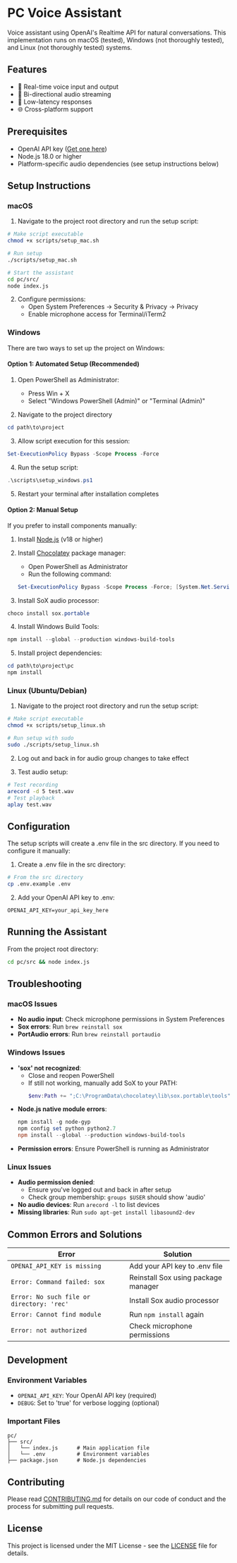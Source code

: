 # PC Voice Assistant

Voice assistant using OpenAI's Realtime API for natural conversations. This implementation runs on macOS (tested), Windows (not thoroughly tested), and Linux (not thoroughly tested) systems.

## Features
- 🎤 Real-time voice input and output
- 🔄 Bi-directional audio streaming
- 🎯 Low-latency responses
- 🌐 Cross-platform support

## Prerequisites
- OpenAI API key ([Get one here](https://platform.openai.com/api-keys))
- Node.js 18.0 or higher
- Platform-specific audio dependencies (see setup instructions below)

## Setup Instructions

### macOS

1. Navigate to the project root directory and run the setup script:
```bash
# Make script executable
chmod +x scripts/setup_mac.sh

# Run setup
./scripts/setup_mac.sh

# Start the assistant
cd pc/src/
node index.js
```

2. Configure permissions:
   - Open System Preferences → Security & Privacy → Privacy
   - Enable microphone access for Terminal/iTerm2

### Windows

There are two ways to set up the project on Windows:

#### Option 1: Automated Setup (Recommended)

1. Open PowerShell as Administrator:
   - Press Win + X
   - Select "Windows PowerShell (Admin)" or "Terminal (Admin)"

2. Navigate to the project directory
```powershell
cd path\to\project
```

3. Allow script execution for this session:
```powershell
Set-ExecutionPolicy Bypass -Scope Process -Force
```

4. Run the setup script:
```powershell
.\scripts\setup_windows.ps1
```

5. Restart your terminal after installation completes

#### Option 2: Manual Setup

If you prefer to install components manually:

1. Install [Node.js](https://nodejs.org/) (v18 or higher)

2. Install [Chocolatey](https://chocolatey.org/install) package manager:
   - Open PowerShell as Administrator
   - Run the following command:
   ```powershell
   Set-ExecutionPolicy Bypass -Scope Process -Force; [System.Net.ServicePointManager]::SecurityProtocol = [System.Net.ServicePointManager]::SecurityProtocol -bor 3072; iex ((New-Object System.Net.WebClient).DownloadString('https://community.chocolatey.org/install.ps1'))
   ```

3. Install SoX audio processor:
```powershell
choco install sox.portable
```

4. Install Windows Build Tools:
```powershell
npm install --global --production windows-build-tools
```

5. Install project dependencies:
```powershell
cd path\to\project\pc
npm install
```

### Linux (Ubuntu/Debian)

1. Navigate to the project root directory and run the setup script:
```bash
# Make script executable
chmod +x scripts/setup_linux.sh

# Run setup with sudo
sudo ./scripts/setup_linux.sh
```

2. Log out and back in for audio group changes to take effect

3. Test audio setup:
```bash
# Test recording
arecord -d 5 test.wav
# Test playback
aplay test.wav
```

## Configuration

The setup scripts will create a .env file in the src directory. If you need to configure it manually:

1. Create a .env file in the src directory:
```bash
# From the src directory
cp .env.example .env
```

2. Add your OpenAI API key to .env:
```
OPENAI_API_KEY=your_api_key_here
```

## Running the Assistant

From the project root directory:
```bash
cd pc/src && node index.js
```

## Troubleshooting

### macOS Issues
- **No audio input**: Check microphone permissions in System Preferences
- **Sox errors**: Run `brew reinstall sox`
- **PortAudio errors**: Run `brew reinstall portaudio`

### Windows Issues
- **'sox' not recognized**: 
  - Close and reopen PowerShell
  - If still not working, manually add SoX to your PATH:
    ```powershell
    $env:Path += ";C:\ProgramData\chocolatey\lib\sox.portable\tools"
    ```
- **Node.js native module errors**:
  ```powershell
  npm install -g node-gyp
  npm config set python python2.7
  npm install --global --production windows-build-tools
  ```
- **Permission errors**: Ensure PowerShell is running as Administrator

### Linux Issues
- **Audio permission denied**: 
  - Ensure you've logged out and back in after setup
  - Check group membership: `groups $USER` should show 'audio'
- **No audio devices**: Run `arecord -l` to list devices
- **Missing libraries**: Run `sudo apt-get install libasound2-dev`

## Common Errors and Solutions

| Error | Solution |
|-------|----------|
| `OPENAI_API_KEY is missing` | Add your API key to .env file |
| `Error: Command failed: sox` | Reinstall Sox using package manager |
| `Error: No such file or directory: 'rec'` | Install Sox audio processor |
| `Error: Cannot find module` | Run `npm install` again |
| `Error: not authorized` | Check microphone permissions |

## Development

### Environment Variables
- `OPENAI_API_KEY`: Your OpenAI API key (required)
- `DEBUG`: Set to 'true' for verbose logging (optional)

### Important Files
```
pc/
├── src/
│   └── index.js      # Main application file
│   └── .env          # Environment variables
├── package.json      # Node.js dependencies
```

## Contributing
Please read [CONTRIBUTING.md](../docs/CONTRIBUTING.md) for details on our code of conduct and the process for submitting pull requests.

## License
This project is licensed under the MIT License - see the [LICENSE](../LICENSE) file for details.